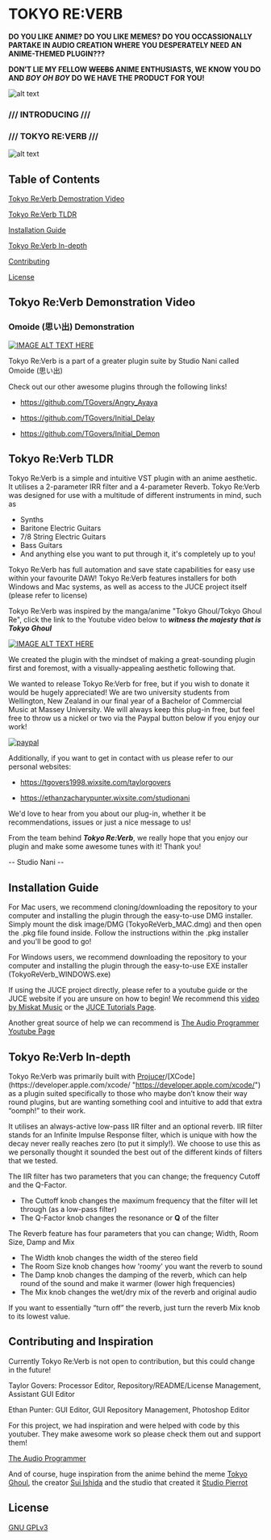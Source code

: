 # TOKYO RE:VERB

**DO YOU LIKE ANIME? DO YOU LIKE MEMES? DO YOU OCCASSIONALLY PARTAKE IN AUDIO CREATION WHERE YOU DESPERATELY NEED AN ANIME-THEMED PLUGIN???** 

**DON’T LIE MY FELLOW ~~WEEBS~~ ANIME ENTHUSIASTS, WE KNOW YOU DO AND _BOY OH BOY_ DO WE HAVE THE PRODUCT FOR YOU!**

![alt text](https://i.imgur.com/T8RQQ2r.png "Tokyo Ghoul")

### /// INTRODUCING ///
### /// TOKYO RE:VERB ///

![alt text](https://i.imgur.com/iANcxUj.png "Tokyo Re:Verb")

## Table of Contents  
[Tokyo Re:Verb Demostration Video](#tokyoreverbdemonstrationvideo)

[Tokyo Re:Verb TLDR](#tokyoreverbtldr)

[Installation Guide](#installation-guide)

[Tokyo Re:Verb In-depth](#tokyo-reverb-in-depth)

[Contributing](#contributing)

[License](#license)

<a name="tokyoreverbdemonstrationvideo"/>
<a name="tokyoreverbtldr"/>
<a name="installationguide"/>
<a name="tokyoreverbindepth"/>

## Tokyo Re:Verb Demonstration Video

### Omoide (思い出) Demonstration

[![IMAGE ALT TEXT HERE](https://i.imgur.com/GYrOufe.png)](https://vimeo.com/367559235)

Tokyo Re:Verb is a part of a greater plugin suite by Studio Nani called Omoide (思い出)

Check out our other awesome plugins through the following links!

- https://github.com/TGovers/Angry_Ayaya

- https://github.com/TGovers/Initial_Delay

- https://github.com/TGovers/Initial_Demon

## Tokyo Re:Verb TLDR 

Tokyo Re:Verb is a simple and intuitive VST plugin with an anime aesthetic. It utilises a 2-parameter IRR filter and a 4-parameter Reverb. Tokyo Re:Verb was designed for use with a multitude of different instruments in mind, such as
* Synths
* Baritone Electric Guitars
* 7/8 String Electric Guitars
* Bass Guitars
* And anything else you want to put through it, it's completely up to you!

Tokyo Re:Verb has full automation and save state capabilities for easy use within your favourite DAW! Tokyo Re:Verb features installers for both Windows and Mac systems, as well as access to the JUCE project itself (please refer to license)

Tokyo Re:Verb was inspired by the manga/anime "Tokyo Ghoul/Tokyo Ghoul Re", click the link to the Youtube video below to **_witness the majesty that is Tokyo Ghoul_** 

[![IMAGE ALT TEXT HERE](http://img.youtube.com/vi/7aMOurgDB-o/0.jpg)](https://www.youtube.com/watch?v=7aMOurgDB-o)

We created the plugin with the mindset of making a great-sounding plugin first and foremost, with a visually-appealing aesthetic following that. 

We wanted to release Tokyo Re:Verb for free, but if you wish to donate it would be hugely appreciated! We are two university students from Wellington, New Zealand in our final year of a Bachelor of Commercial Music at Massey University. We will always keep this plug-in free, but feel free to throw us a nickel or two via the Paypal button below if you enjoy our work!


[![paypal](https://www.paypalobjects.com/en_US/i/btn/btn_donateCC_LG.gif)](https://www.paypal.com/cgi-bin/webscr?cmd=_s-xclick&hosted_button_id=YP29EFC3QEU4L)

Additionally, if you want to get in contact with us please refer to our personal websites:

- https://tgovers1998.wixsite.com/taylorgovers

- https://ethanzacharypunter.wixsite.com/studionani

We'd love to hear from you about our plug-in, whether it be recommendations, issues or just a nice message to us!

From the team behind **_Tokyo Re:Verb_**, we really hope that you enjoy our plugin and make some awesome tunes with it!
Thank you!

-- Studio Nani --

## Installation Guide 

For Mac users, we recommend cloning/downloading the repository to your computer and installing the plugin through the easy-to-use DMG installer. Simply mount the disk image/DMG (TokyoReVerb_MAC.dmg) and then open the .pkg file found inside. Follow the instructions within the .pkg installer and you'll be good to go!

For Windows users, we recommend downloading the repository to your computer and installing the plugin through the easy-to-use EXE installer (TokyoReVerb_WINDOWS.exe)

If using the JUCE project directly, please refer to a youtube guide or the JUCE website if you are unsure on how to begin! We recommend this [video by Miskat Music](https://www.youtube.com/watch?v=rGzSSNjbXlA "https://www.youtube.com/watch?v=rGzSSNjbXlA") or the [JUCE Tutorials Page](https://juce.com/learn/tutorials "https://juce.com/learn/tutorials").

Another great source of help we can recommend is [The Audio Programmer Youtube Page](https://www.youtube.com/channel/UCpKb02FsH4WH4X_2xhIoJ1A "https://www.youtube.com/channel/UCpKb02FsH4WH4X_2xhIoJ1A") 

## Tokyo Re:Verb In-depth 

Tokyo Re:Verb was primarily built with [Projucer](https://juce.com/ "https://juce.com/")/[XCode](https://developer.apple.com/xcode/ "https://developer.apple.com/xcode/") as a plugin suited specifically to those who maybe don’t know their way round plugins, but are wanting something cool and intuitive to add that extra “oomph!” to their work.

It utilises an always-active low-pass IIR filter and an optional reverb. IIR filter stands for an Infinite Impulse Response filter, which is unique with how the decay never really reaches zero (to put it simply!). We choose to use this as we personally thought it sounded the best out of the different kinds of filters that we tested. 

The IIR filter has two parameters that you can change; the frequency Cutoff and the Q-Factor. 
* The Cuttoff knob changes the maximum frequency that the filter will let through (as a low-pass filter)
* The Q-Factor knob changes the resonance or **Q** of the filter

The Reverb feature has four parameters that you can change; Width, Room Size, Damp and Mix 
* The Width knob changes the width of the stereo field
* The Room Size knob changes how 'roomy' you want the reverb to sound 
* The Damp knob changes the damping of the reverb, which can help round of the sound and make it warmer (lower high frequencies)
* The Mix knob changes the wet/dry mix of the reverb and original audio

If you want to essentially “turn off” the reverb, just turn the reverb Mix knob to its lowest value.

## Contributing and Inspiration

Currently Tokyo Re:Verb is not open to contribution, but this could change in the future!

Taylor Govers: Processor Editor, Repository/README/License Management, Assistant GUI Editor

Ethan Punter: GUI Editor, GUI Repository Management, Photoshop Editor

For this project, we had inspiration and were helped with code by this youtuber. They make awesome work so please check them out and support them!

[The Audio Programmer](https://www.youtube.com/channel/UCpKb02FsH4WH4X_2xhIoJ1A "https://www.youtube.com/channel/UCpKb02FsH4WH4X_2xhIoJ1A")

And of course, huge inspiration from the anime behind the meme [Tokyo Ghoul](https://myanimelist.net/anime/22319/Tokyo_Ghoul "https://myanimelist.net/anime/22319/Tokyo_Ghoul"), the creator [Sui Ishida](https://myanimelist.net/people/15753/Sui_Ishida "https://myanimelist.net/people/15753/Sui_Ishida") and the studio that created it [Studio Pierrot](https://myanimelist.net/anime/producer/1/Studio_Pierrot "https://myanimelist.net/anime/producer/1/Studio_Pierrot")  

## License

[GNU GPLv3](https://github.com/TGovers/Tokyo_Re-Verb/blob/master/LICENSE.txt)
